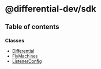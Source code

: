 # @differential-dev/sdk

## Table of contents

### Classes

- [Differential](classes/Differential.md)
- [FlyMachines](classes/FlyMachines.md)
- [ListenerConfig](classes/ListenerConfig.md)
